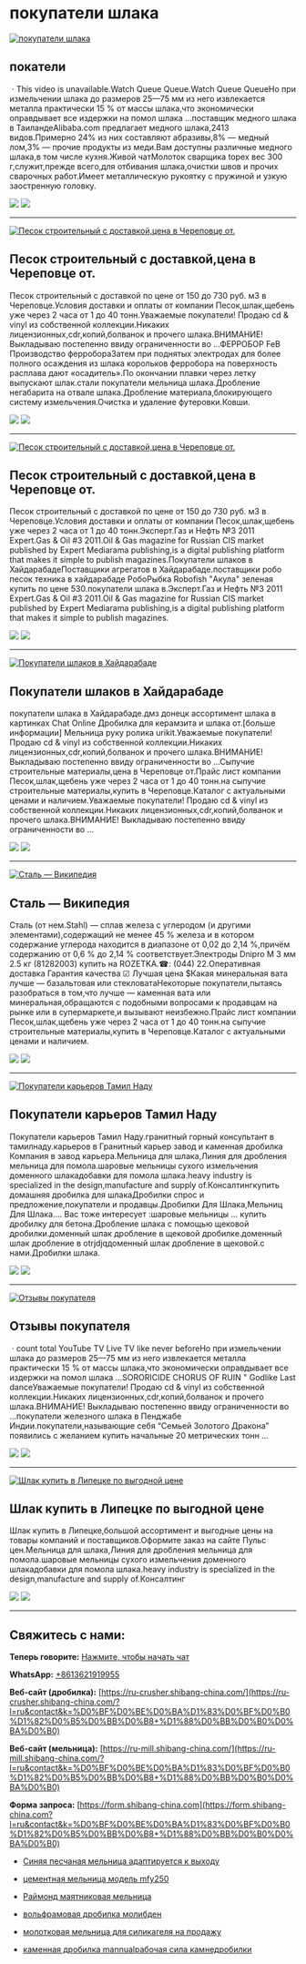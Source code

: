 # покупатели шлака

<a href="https://swt.shibang-china.com/?l=ru&img&k=%D0%BF%D0%BE%D0%BA%D1%83%D0%BF%D0%B0%D1%82%D0%B5%D0%BB%D0%B8+%D1%88%D0%BB%D0%B0%D0%BA%D0%B0" target="_blank">![покупатели шлака](http://static.shibang-china.com/all-800x300/667.jpg)</a>

## покатели
&nbsp;&#0183;&#32;This video is unavailable.Watch Queue Queue.Watch Queue QueueНо при измельчении шлака до размеров 25—75 мм из него извлекается металла практически 15 % от массы шлака,что экономически оправдывает все издержки на помол шлака …поставщик медного шлака в ТаиландеAlibaba.com предлагает медного шлака,2413 видов.Примерно 24% из них составляют абразивы,8% — медный лом,3% — прочие продукты из меди.Вам доступны различные медного шлака,в том числе кухня.Живой чатМолоток сварщика topex вес 300 г,служит,прежде всего,для отбивания шлака,очистки швов и прочих сварочных работ.Имеет металлическую рукоятку с пружиной и узкую заостренную головку.


<a href="https://whatsapp.shibangsoft.com/WhatsApp.php" target="_blank" title="WhatsApp">![](http://static.shibang-china.com/icon/whatsapp.png)</a> <a href="https://swt.shibang-china.com/?l=ru&icon&k=%D0%BF%D0%BE%D0%BA%D1%83%D0%BF%D0%B0%D1%82%D0%B5%D0%BB%D0%B8+%D1%88%D0%BB%D0%B0%D0%BA%D0%B0" target="_blank">![](http://static.shibang-china.com/icon/chat-ru.png)</a>

---

<a href="https://swt.shibang-china.com/?l=ru&img&k=%D0%BF%D0%BE%D0%BA%D1%83%D0%BF%D0%B0%D1%82%D0%B5%D0%BB%D0%B8+%D1%88%D0%BB%D0%B0%D0%BA%D0%B0" target="_blank">![Песок строительный с доставкой,цена в Череповце от.](http://static.shibang-china.com/all-800x300/1192.jpg)</a>

## Песок строительный с доставкой,цена в Череповце от.
Песок строительный с доставкой по цене от 150 до 730 руб. м3 в Череповце.Условия доставки и оплаты от компании Песок,шлак,щебень уже через 2 часа от 1 до 40 тонн.Уважаемые покупатели! Продаю cd &amp; vinyl из собственной коллекции.Никаких лицензионных,cdr,копий,болванок и прочего шлака.ВНИМАНИЕ! Выкладываю постепенно ввиду ограниченности во …ФЕРРОБОР FeB Производство ферробораЗатем при поднятых электродах для более полного осаждения из шлака корольков ферробора на поверхность расплава дают &#171;осадитель&#187;.По окончании плавки через летку выпускают шлак.стали покупатели мельница шлака.Дробление негабарита на отвале шлака.Дробление материала,блокирующего систему измельчения.Очистка и удаление футеровки.Ковши.


<a href="https://whatsapp.shibangsoft.com/WhatsApp.php" target="_blank" title="WhatsApp">![](http://static.shibang-china.com/icon/whatsapp.png)</a> <a href="https://swt.shibang-china.com/?l=ru&icon&k=%D0%BF%D0%BE%D0%BA%D1%83%D0%BF%D0%B0%D1%82%D0%B5%D0%BB%D0%B8+%D1%88%D0%BB%D0%B0%D0%BA%D0%B0" target="_blank">![](http://static.shibang-china.com/icon/chat-ru.png)</a>

---

<a href="https://swt.shibang-china.com/?l=ru&img&k=%D0%BF%D0%BE%D0%BA%D1%83%D0%BF%D0%B0%D1%82%D0%B5%D0%BB%D0%B8+%D1%88%D0%BB%D0%B0%D0%BA%D0%B0" target="_blank">![Песок строительный с доставкой,цена в Череповце от.](http://static.shibang-china.com/all-800x300/297.jpg)</a>

## Песок строительный с доставкой,цена в Череповце от.
Песок строительный с доставкой по цене от 150 до 730 руб. м3 в Череповце.Условия доставки и оплаты от компании Песок,шлак,щебень уже через 2 часа от 1 до 40 тонн.Эксперт.Газ и Нефть №3 2011 Expert.Gas &amp; Oil #3 2011.Oil &amp; Gas magazine for Russian CIS market published by Expert Mediarama publishing,is a digital publishing platform that makes it simple to publish magazines.Покупатели шлаков в ХайдарабадеПоставщики агрегатов в Хайдарабаде.поставщики робо песок техника в хайдарабаде РобоРыбка Robofish &quot;Акула&quot; зеленая купить по цене 530.покупатели шлака в.Эксперт.Газ и Нефть №3 2011 Expert.Gas &amp; Oil #3 2011.Oil &amp; Gas magazine for Russian CIS market published by Expert Mediarama publishing,is a digital publishing platform that makes it simple to publish magazines.


<a href="https://whatsapp.shibangsoft.com/WhatsApp.php" target="_blank" title="WhatsApp">![](http://static.shibang-china.com/icon/whatsapp.png)</a> <a href="https://swt.shibang-china.com/?l=ru&icon&k=%D0%BF%D0%BE%D0%BA%D1%83%D0%BF%D0%B0%D1%82%D0%B5%D0%BB%D0%B8+%D1%88%D0%BB%D0%B0%D0%BA%D0%B0" target="_blank">![](http://static.shibang-china.com/icon/chat-ru.png)</a>

---

<a href="https://swt.shibang-china.com/?l=ru&img&k=%D0%BF%D0%BE%D0%BA%D1%83%D0%BF%D0%B0%D1%82%D0%B5%D0%BB%D0%B8+%D1%88%D0%BB%D0%B0%D0%BA%D0%B0" target="_blank">![Покупатели шлаков в Хайдарабаде](http://static.shibang-china.com/all-800x300/284.jpg)</a>

## Покупатели шлаков в Хайдарабаде
покупатели шлака в Хайдарабаде.дмз донецк ассортимент шлака в картинках Chat Online Дробилка для керамзита и шлака от.[больше информации] Мельница руку ролика urikit.Уважаемые покупатели! Продаю cd &amp; vinyl из собственной коллекции.Никаких лицензионных,cdr,копий,болванок и прочего шлака.ВНИМАНИЕ! Выкладываю постепенно ввиду ограниченности во …Сыпучие строительные материалы,цена в Череповце от.Прайс лист компании Песок,шлак,щебень уже через 2 часа от 1 до 40 тонн.на сыпучие строительные материалы,купить в Череповце.Каталог с актуальными ценами и наличием.Уважаемые покупатели! Продаю cd &amp; vinyl из собственной коллекции.Никаких лицензионных,cdr,копий,болванок и прочего шлака.ВНИМАНИЕ! Выкладываю постепенно ввиду ограниченности во …


<a href="https://whatsapp.shibangsoft.com/WhatsApp.php" target="_blank" title="WhatsApp">![](http://static.shibang-china.com/icon/whatsapp.png)</a> <a href="https://swt.shibang-china.com/?l=ru&icon&k=%D0%BF%D0%BE%D0%BA%D1%83%D0%BF%D0%B0%D1%82%D0%B5%D0%BB%D0%B8+%D1%88%D0%BB%D0%B0%D0%BA%D0%B0" target="_blank">![](http://static.shibang-china.com/icon/chat-ru.png)</a>

---

<a href="https://swt.shibang-china.com/?l=ru&img&k=%D0%BF%D0%BE%D0%BA%D1%83%D0%BF%D0%B0%D1%82%D0%B5%D0%BB%D0%B8+%D1%88%D0%BB%D0%B0%D0%BA%D0%B0" target="_blank">![Сталь — Википедия](http://static.shibang-china.com/all-800x300/105.jpg)</a>

## Сталь — Википедия
Сталь (от нем.Stahl) — сплав железа с углеродом (и другими элементами),содержащий не менее 45 % железа и в котором содержание углерода находится в диапазоне от 0,02 до 2,14 %,причём содержанию от 0,6 % до 2,14 % соответствует.Электроды Dnipro M 3 мм 2.5 кг (81282003) купить на ROZETKA.☎: (044) 22.Оперативная доставка Гарантия качества ☑ Лучшая цена $Какая минеральная вата лучше — базальтовая или стекловатаНекоторые покупатели,пытаясь разобраться в том,что лучше — каменная вата или минеральная,обращаются с подобными вопросами к продавцам на рынке или в супермаркете,и вызывают неизбежно.Прайс лист компании Песок,шлак,щебень уже через 2 часа от 1 до 40 тонн.на сыпучие строительные материалы,купить в Череповце.Каталог с актуальными ценами и наличием.


<a href="https://whatsapp.shibangsoft.com/WhatsApp.php" target="_blank" title="WhatsApp">![](http://static.shibang-china.com/icon/whatsapp.png)</a> <a href="https://swt.shibang-china.com/?l=ru&icon&k=%D0%BF%D0%BE%D0%BA%D1%83%D0%BF%D0%B0%D1%82%D0%B5%D0%BB%D0%B8+%D1%88%D0%BB%D0%B0%D0%BA%D0%B0" target="_blank">![](http://static.shibang-china.com/icon/chat-ru.png)</a>

---

<a href="https://swt.shibang-china.com/?l=ru&img&k=%D0%BF%D0%BE%D0%BA%D1%83%D0%BF%D0%B0%D1%82%D0%B5%D0%BB%D0%B8+%D1%88%D0%BB%D0%B0%D0%BA%D0%B0" target="_blank">![Покупатели карьеров Тамил Наду](http://static.shibang-china.com/all-800x300/1147.jpg)</a>

## Покупатели карьеров Тамил Наду
Покупатели карьеров Тамил Наду.гранитный горный консультант в тамилнаду.карьеров в Гранитный карьер завод и каменная дробилка Компания в завод карьера.Мельница для шлака,Линия для дробления мельница для помола.шаровые мельницы сухого измельчения доменного шлакадобавки для помола шлака.heavy industry is specialized in the design,manufacture and supply of.Консалтингкупить домашняя дробилка для шлакаДробилки спрос и предложение,покупатели и продавцы.Дробилки Для Шлака,Мельниц Для Шлака.… Вас тоже интересует :шаровые мельницы … купить дробилку для бетона.Дробление шлака с помощью щековой дробилки.доменный шлак дробление в щековой дробилке.доменный шлак дробление в otrjdjqдоменный шлак дробление в щековой.с нами.Дробилки шлака.


<a href="https://whatsapp.shibangsoft.com/WhatsApp.php" target="_blank" title="WhatsApp">![](http://static.shibang-china.com/icon/whatsapp.png)</a> <a href="https://swt.shibang-china.com/?l=ru&icon&k=%D0%BF%D0%BE%D0%BA%D1%83%D0%BF%D0%B0%D1%82%D0%B5%D0%BB%D0%B8+%D1%88%D0%BB%D0%B0%D0%BA%D0%B0" target="_blank">![](http://static.shibang-china.com/icon/chat-ru.png)</a>

---

<a href="https://swt.shibang-china.com/?l=ru&img&k=%D0%BF%D0%BE%D0%BA%D1%83%D0%BF%D0%B0%D1%82%D0%B5%D0%BB%D0%B8+%D1%88%D0%BB%D0%B0%D0%BA%D0%B0" target="_blank">![Отзывы покупателя](http://static.shibang-china.com/all-800x300/770.jpg)</a>

## Отзывы покупателя
&nbsp;&#0183;&#32; count  total YouTube TV Live TV like never beforeНо при измельчении шлака до размеров 25—75 мм из него извлекается металла практически 15 % от массы шлака,что экономически оправдывает все издержки на помол шлака …SORORICIDE CHORUS OF RUIN &quot; Godlike Last danceУважаемые покупатели! Продаю cd &amp; vinyl из собственной коллекции.Никаких лицензионных,cdr,копий,болванок и прочего шлака.ВНИМАНИЕ! Выкладываю постепенно ввиду ограниченности во …покупатели железного шлака в Пенджабе Индии.покупатели,называющие себя “Семьей Золотого Дракона” появились с желанием купить начальные 20 метрических тонн …


<a href="https://whatsapp.shibangsoft.com/WhatsApp.php" target="_blank" title="WhatsApp">![](http://static.shibang-china.com/icon/whatsapp.png)</a> <a href="https://swt.shibang-china.com/?l=ru&icon&k=%D0%BF%D0%BE%D0%BA%D1%83%D0%BF%D0%B0%D1%82%D0%B5%D0%BB%D0%B8+%D1%88%D0%BB%D0%B0%D0%BA%D0%B0" target="_blank">![](http://static.shibang-china.com/icon/chat-ru.png)</a>

---

<a href="https://swt.shibang-china.com/?l=ru&img&k=%D0%BF%D0%BE%D0%BA%D1%83%D0%BF%D0%B0%D1%82%D0%B5%D0%BB%D0%B8+%D1%88%D0%BB%D0%B0%D0%BA%D0%B0" target="_blank">![Шлак купить в Липецке по выгодной цене](http://static.shibang-china.com/all-800x300/937.jpg)</a>

## Шлак купить в Липецке по выгодной цене
Шлак купить в Липецке,большой ассортимент и выгодные цены на товары компаний и поставщиков.Оформите заказ на сайте Пульс цен.Мельница для шлака,Линия для дробления мельница для помола.шаровые мельницы сухого измельчения доменного шлакадобавки для помола шлака.heavy industry is specialized in the design,manufacture and supply of.Консалтинг

<a href="https://whatsapp.shibangsoft.com/WhatsApp.php" target="_blank" title="WhatsApp">![](http://static.shibang-china.com/icon/whatsapp.png)</a> <a href="https://swt.shibang-china.com/?l=ru&icon&k=%D0%BF%D0%BE%D0%BA%D1%83%D0%BF%D0%B0%D1%82%D0%B5%D0%BB%D0%B8+%D1%88%D0%BB%D0%B0%D0%BA%D0%B0" target="_blank">![](http://static.shibang-china.com/icon/chat-ru.png)</a>

---
## Свяжитесь с нами:

**Теперь говорите:** [Нажмите, чтобы начать чат](https://swt.shibang-china.com?l=ru&contact&k=%D0%BF%D0%BE%D0%BA%D1%83%D0%BF%D0%B0%D1%82%D0%B5%D0%BB%D0%B8+%D1%88%D0%BB%D0%B0%D0%BA%D0%B0)

**WhatsApp:**  [+8613621919955](https://whatsapp.shibangsoft.com/WhatsApp.php)

**Веб-сайт (дробилка):** [https://ru-crusher.shibang-china.com/](https://ru-crusher.shibang-china.com/?l=ru&contact&k=%D0%BF%D0%BE%D0%BA%D1%83%D0%BF%D0%B0%D1%82%D0%B5%D0%BB%D0%B8+%D1%88%D0%BB%D0%B0%D0%BA%D0%B0)

**Веб-сайт (мельница):** [https://ru-mill.shibang-china.com/](https://ru-mill.shibang-china.com/?l=ru&contact&k=%D0%BF%D0%BE%D0%BA%D1%83%D0%BF%D0%B0%D1%82%D0%B5%D0%BB%D0%B8+%D1%88%D0%BB%D0%B0%D0%BA%D0%B0)

**Форма запроса:** [https://form.shibang-china.com](https://form.shibang-china.com?l=ru&contact&k=%D0%BF%D0%BE%D0%BA%D1%83%D0%BF%D0%B0%D1%82%D0%B5%D0%BB%D0%B8+%D1%88%D0%BB%D0%B0%D0%BA%D0%B0)

* [Синяя песчаная мельница адаптируется к выходу](../135/%D0%A1%D0%B8%D0%BD%D1%8F%D1%8F%20%D0%BF%D0%B5%D1%81%D1%87%D0%B0%D0%BD%D0%B0%D1%8F%20%D0%BC%D0%B5%D0%BB%D1%8C%D0%BD%D0%B8%D1%86%D0%B0%20%D0%B0%D0%B4%D0%B0%D0%BF%D1%82%D0%B8%D1%80%D1%83%D0%B5%D1%82%D1%81%D1%8F%20%D0%BA%20%D0%B2%D1%8B%D1%85%D0%BE%D0%B4%D1%83.md)

* [цементная мельница модель mfy250](../132/%D1%86%D0%B5%D0%BC%D0%B5%D0%BD%D1%82%D0%BD%D0%B0%D1%8F%20%D0%BC%D0%B5%D0%BB%D1%8C%D0%BD%D0%B8%D1%86%D0%B0%20%D0%BC%D0%BE%D0%B4%D0%B5%D0%BB%D1%8C%20mfy250.md)

* [Раймонд маятниковая мельница](../134/%D0%A0%D0%B0%D0%B9%D0%BC%D0%BE%D0%BD%D0%B4%20%D0%BC%D0%B0%D1%8F%D1%82%D0%BD%D0%B8%D0%BA%D0%BE%D0%B2%D0%B0%D1%8F%20%D0%BC%D0%B5%D0%BB%D1%8C%D0%BD%D0%B8%D1%86%D0%B0.md)

* [вольфрамовая дробилка молибден](../131/%D0%B2%D0%BE%D0%BB%D1%8C%D1%84%D1%80%D0%B0%D0%BC%D0%BE%D0%B2%D0%B0%D1%8F%20%D0%B4%D1%80%D0%BE%D0%B1%D0%B8%D0%BB%D0%BA%D0%B0%20%D0%BC%D0%BE%D0%BB%D0%B8%D0%B1%D0%B4%D0%B5%D0%BD.md)

* [молотковая мельница для силикагеля на продажу](../135/%D0%BC%D0%BE%D0%BB%D0%BE%D1%82%D0%BA%D0%BE%D0%B2%D0%B0%D1%8F%20%D0%BC%D0%B5%D0%BB%D1%8C%D0%BD%D0%B8%D1%86%D0%B0%20%D0%B4%D0%BB%D1%8F%20%D1%81%D0%B8%D0%BB%D0%B8%D0%BA%D0%B0%D0%B3%D0%B5%D0%BB%D1%8F%20%D0%BD%D0%B0%20%D0%BF%D1%80%D0%BE%D0%B4%D0%B0%D0%B6%D1%83.md)

* [каменная дробилка mannualрабочая сила камнедробилки](../135/%D0%BA%D0%B0%D0%BC%D0%B5%D0%BD%D0%BD%D0%B0%D1%8F%20%D0%B4%D1%80%D0%BE%D0%B1%D0%B8%D0%BB%D0%BA%D0%B0%20mannual%D1%80%D0%B0%D0%B1%D0%BE%D1%87%D0%B0%D1%8F%20%D1%81%D0%B8%D0%BB%D0%B0%20%D0%BA%D0%B0%D0%BC%D0%BD%D0%B5%D0%B4%D1%80%D0%BE%D0%B1%D0%B8%D0%BB%D0%BA%D0%B8.md)